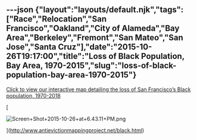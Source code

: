 ---json
{"layout":"layouts/default.njk","tags":["Race","Relocation","San Francisco","Oakland","City of Alameda","Bay Area","Berkeley","Fremont","San Mateo","San Jose","Santa Cruz"],"date":"2015-10-26T19:17:00","title":"Loss of Black Population, Bay Area, 1970-2015","slug":"loss-of-black-population-bay-area-1970-2015"}
---

[Click to view our interactive map detailing the loss of San Francisco’s Black population, 1970-2018](http://www.antievictionmappingproject.net/black.html)

[

![Screen+Shot+2015-10-26+at+6.43.11+PM.png](https://images.squarespace-cdn.com/content/v1/52b7d7a6e4b0b3e376ac8ea2/1514060244851-ZTAHZAGVN05L6GFF7ZPD/ke17ZwdGBToddI8pDm48kFv9F-wT0Z1djTXbb0A-7RFZw-zPPgdn4jUwVcJE1ZvWQUxwkmyExglNqGp0IvTJZamWLI2zvYWH8K3-s_4yszcp2ryTI0HqTOaaUohrI8PIel6a0JShg2ElHKWu4XYnThfN4QrdH80ndVq3c5fkCes/Screen%2BShot%2B2015-10-26%2Bat%2B6.43.11%2BPM.png)

](http://www.antievictionmappingproject.net/black.html)